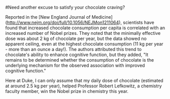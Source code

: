 #Need another excuse to satisfy your chocolate craving?

Reported in the [New England Journal of Medicine] (http://www.nejm.org/doi/full/10.1056/NEJMon1211064), scientists have found that increased chocolate consumption per capita is correlated with an increased number of Nobel prizes.
They noted that the minimally effective dose was about 2 kg of chocolate per year, but the data showed no apparent ceiling, even at the highest chocolate consumption (11 kg per year - more than an ounce a day!).
The authors attributed this trend to chocolate's ability to enhance cognitive function, but they added, "It remains to be determined whether the consumption of chocolate is the underlying mechanism for the observed association with improved cognitive function."

Here at Duke, I can only assume that my daily dose of chocolate (estimated at around 2.5 kg per year), helped Professor Robert Lefkowitz, a chemistry faculty member, win the Nobel prize in chemistry this year.
